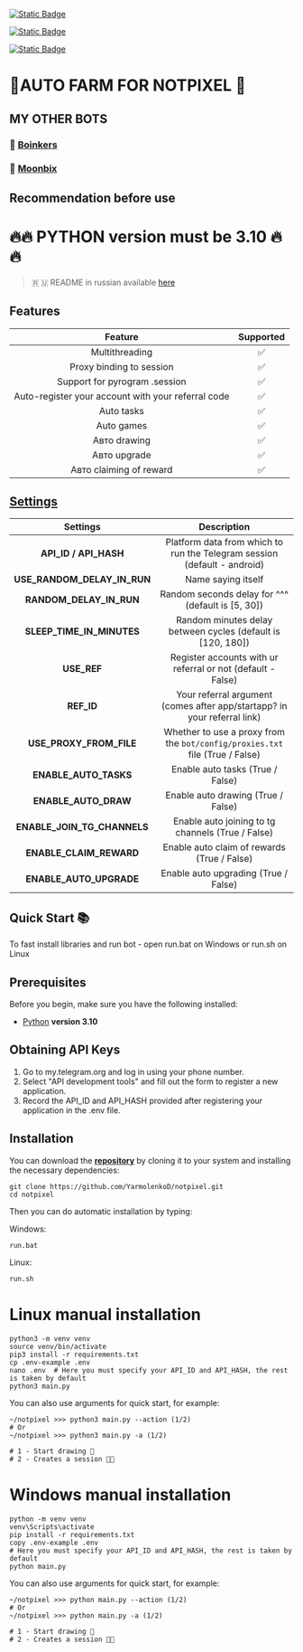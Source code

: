 [![Static Badge](https://img.shields.io/badge/Telegram-Channel-Link?style=for-the-badge&logo=Telegram&logoColor=white&logoSize=auto&color=blue)](https://t.me/hidden_coding)

[![Static Badge](https://img.shields.io/badge/Telegram-Chat-yes?style=for-the-badge&logo=Telegram&logoColor=white&logoSize=auto&color=blue)](https://t.me/hidden_codding_chat)

[![Static Badge](https://img.shields.io/badge/Telegram-Bot%20Link-Link?style=for-the-badge&logo=Telegram&logoColor=white&logoSize=auto&color=blue)](https://t.me/notpixel/app?startapp=f355876562)

# 🎨AUTO FARM FOR NOTPIXEL 🎨

## MY OTHER BOTS

### 💩 [Boinkers](https://github.com/YarmolenkoD/boinkers)
### 🚀 [Moonbix](https://github.com/YarmolenkoD/moonbix)

## Recommendation before use

# 🔥🔥 PYTHON version must be 3.10 🔥🔥

> 🇷 🇺 README in russian available [here](README-RU.md)

## Features  
|                      Feature                       | Supported |
|:--------------------------------------------------:|:---------:|
|                   Multithreading                   |     ✅     |
|              Proxy binding to session              |     ✅     |
|           Support for pyrogram .session            |     ✅     |
| Auto-register your account with your referral code |     ✅     |
|                     Auto tasks                     |     ✅     |
|                     Auto games                     |     ✅     |
|                    Авто drawing                    |     ✅     |
|                    Авто upgrade                    |     ✅     |
|              Авто claiming of reward               |     ✅     |


## [Settings](https://github.com/YarmolenkoD/notpixel/blob/main/.env-example/)
|          Settings           |                                 Description                                  |
|:---------------------------:|:----------------------------------------------------------------------------:|
|    **API_ID / API_HASH**    |   Platform data from which to run the Telegram session (default - android)   |
| **USE_RANDOM_DELAY_IN_RUN** |                              Name saying itself                              |
|   **RANDOM_DELAY_IN_RUN**   |              Random seconds delay for ^^^ (default is [5, 30])               |
|  **SLEEP_TIME_IN_MINUTES**  |         Random minutes delay between cycles (default is [120, 180])          |
|         **USE_REF**         |         Register accounts with ur referral or not (default - False)          |
|         **REF_ID**          |   Your referral argument (comes after app/startapp? in your referral link)   |
|   **USE_PROXY_FROM_FILE**   | Whether to use a proxy from the `bot/config/proxies.txt` file (True / False) |
|    **ENABLE_AUTO_TASKS**    |                       Enable auto tasks (True / False)                       |
|    **ENABLE_AUTO_DRAW**     |                      Enable auto drawing (True / False)                      |
| **ENABLE_JOIN_TG_CHANNELS** |              Enable auto joining to tg channels (True / False)               |
|   **ENABLE_CLAIM_REWARD**   |                 Enable auto claim of rewards (True / False)                  |
|   **ENABLE_AUTO_UPGRADE**   |                     Enable auto upgrading (True / False)                     |

## Quick Start 📚

To fast install libraries and run bot - open run.bat on Windows or run.sh on Linux

## Prerequisites
Before you begin, make sure you have the following installed:
- [Python](https://www.python.org/downloads/) **version 3.10**

## Obtaining API Keys
1. Go to my.telegram.org and log in using your phone number.
2. Select "API development tools" and fill out the form to register a new application.
3. Record the API_ID and API_HASH provided after registering your application in the .env file.

## Installation
You can download the [**repository**](https://github.com/YarmolenkoD/notpixel) by cloning it to your system and installing the necessary dependencies:
```shell
git clone https://github.com/YarmolenkoD/notpixel.git
cd notpixel
```

Then you can do automatic installation by typing:

Windows:
```shell
run.bat
```

Linux:
```shell
run.sh
```

# Linux manual installation
```shell
python3 -m venv venv
source venv/bin/activate
pip3 install -r requirements.txt
cp .env-example .env
nano .env  # Here you must specify your API_ID and API_HASH, the rest is taken by default
python3 main.py
```

You can also use arguments for quick start, for example:
```shell
~/notpixel >>> python3 main.py --action (1/2)
# Or
~/notpixel >>> python3 main.py -a (1/2)

# 1 - Start drawing 🎨️
# 2 - Creates a session 👨‍🎨
```

# Windows manual installation
```shell
python -m venv venv
venv\Scripts\activate
pip install -r requirements.txt
copy .env-example .env
# Here you must specify your API_ID and API_HASH, the rest is taken by default
python main.py
```

You can also use arguments for quick start, for example:
```shell
~/notpixel >>> python main.py --action (1/2)
# Or
~/notpixel >>> python main.py -a (1/2)

# 1 - Start drawing 🎨️
# 2 - Creates a session 👨‍🎨
```
